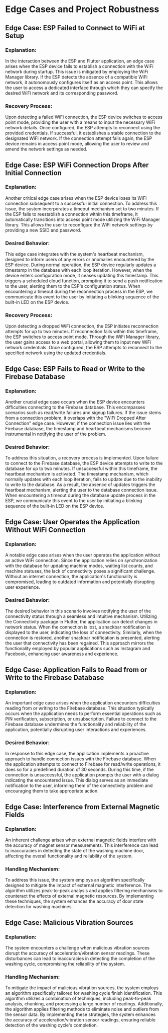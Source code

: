 # Edge Cases and Project Robustness

## Edge Case: ESP Failed to Connect to WiFi at Setup

### Explanation:
In the interaction between the ESP and Flutter application, an edge case arises when the ESP device fails to establish a connection with the WiFi network during startup. This issue is mitigated by employing the WiFi Manager library. If the ESP detects the absence of a compatible WiFi network, it autonomously configures itself as an access point. This allows the user to access a dedicated interface through which they can specify the desired WiFi network and its corresponding password.

### Recovery Process:
Upon detecting a failed WiFi connection, the ESP device switches to access point mode, providing the user with a means to input the necessary WiFi network details. Once configured, the ESP attempts to reconnect using the provided credentials. If successful, it establishes a stable connection to the designated WiFi network. If the connection attempt fails again, the ESP device remains in access point mode, allowing the user to review and amend the network settings as needed.

## Edge Case: ESP WiFi Connection Drops After Initial Connection

### Explanation:
Another critical edge case arises when the ESP device loses its WiFi connection subsequent to a successful initial connection. To address this issue, the system incorporates a timeout mechanism set to two minutes. If the ESP fails to reestablish a connection within this timeframe, it automatically transitions into access point mode utilizing the WiFi Manager library. This allows the user to reconfigure the WiFi network settings by providing a new SSID and password.

### Desired Behavior:
This edge case integrates with the system's heartbeat mechanism, designed to inform users of any errors or anomalies encountered by the ESP device. During normal operation, the ESP device regularly updates a timestamp in the database with each loop iteration. However, when the device enters configuration mode, it ceases updating this timestamp. This triggers a scheduled cloud function, prompting it to send a push notification to the user, alerting them to the ESP's configuration status.
When encountering a timeout during the reconnection process in the ESP, we communicate this event to the user by initiating a blinking sequence of the built-in LED on the ESP device.

### Recovery Process:
Upon detecting a dropped WiFi connection, the ESP initiates reconnection attempts for up to two minutes. If reconnection fails within this timeframe, the ESP switches to access point mode. Through the WiFi Manager library, the user gains access to a web portal, allowing them to input new WiFi network credentials. Once configured, the ESP attempts to reconnect to the specified network using the updated credentials.

## Edge Case: ESP Fails to Read or Write to the Firebase Database

### Explanation:
Another crucial edge case occurs when the ESP device encounters difficulties connecting to the Firebase database. This encompasses scenarios such as read/write failures and signup failures. If the issue stems from a connection problem, it overlaps with the "WiFi Dropped After Connection" edge case. However, if the connection issue lies with the Firebase database, the timestamp and heartbeat mechanisms become instrumental in notifying the user of the problem.

### Desired Behavior:
To address this situation, a recovery process is implemented. Upon failure to connect to the Firebase database, the ESP device attempts to write to the database for up to two minutes. If unsuccessful within this timeframe, the heartbeat mechanism is activated. The timestamp mechanism, which normally updates with each loop iteration, fails to update due to the inability to write to the database. As a result, the absence of updates triggers the heartbeat mechanism, alerting the user to the database connection issue.
When encountering a timeout during the database update process in the ESP, we communicate this event to the user by initiating a blinking sequence of the built-in LED on the ESP device.

## Edge Case: User Operates the Application Without WiFi Connection

### Explanation:
A notable edge case arises when the user operates the application without an active WiFi connection. Since the application relies on synchronization with the database for updating machine modes, waiting list counts, and machine statuses, the lack of connectivity poses a significant challenge. Without an internet connection, the application's functionality is compromised, leading to outdated information and potentially disrupting user experience.

### Desired Behavior:
The desired behavior in this scenario involves notifying the user of the connectivity status through a seamless and intuitive mechanism. Utilizing the Connectivity package in Flutter, the application can detect changes in network status. When the connection is lost, a snackbar notification is displayed to the user, indicating the loss of connectivity. Similarly, when the connection is restored, another snackbar notification is presented, alerting the user that connectivity has been regained. This approach mirrors the functionality employed by popular applications such as Instagram and Facebook, enhancing user awareness and experience.

## Edge Case: Application Fails to Read from or Write to the Firebase Database

### Explanation:
An important edge case arises when the application encounters difficulties reading from or writing to the Firebase database. This situation typically occurs when the application needs to perform essential operations such as PIN verification, subscription, or unsubscription. Failure to connect to the Firebase database undermines the functionality and reliability of the application, potentially disrupting user interactions and experiences.

### Desired Behavior:
In response to this edge case, the application implements a proactive approach to handle connection issues with the Firebase database. When the application attempts to connect to Firebase for read/write operations, it does so for a predefined duration of 30 seconds. During this time, if the connection is unsuccessful, the application prompts the user with a dialog indicating the encountered issue. This dialog serves as an immediate notification to the user, informing them of the connectivity problem and encouraging them to take appropriate action.

## Edge Case: Interference from External Magnetic Fields

### Explanation:
An inherent challenge arises when external magnetic fields interfere with the accuracy of magnet sensor measurements. This interference can lead to inaccuracies in detecting the state of the washing machine door, affecting the overall functionality and reliability of the system.

### Handling Mechanism:
To address this issue, the system employs an algorithm specifically designed to mitigate the impact of external magnetic interference. The algorithm utilizes peak-to-peak analysis and applies filtering mechanisms to counteract the effects of external magnetic resources. By implementing these techniques, the system enhances the accuracy of door state detection for washing machines.

## Edge Case: Malicious Vibration Sources

### Explanation:
The system encounters a challenge when malicious vibration sources disrupt the accuracy of acceleration/vibration sensor readings. These disturbances can lead to inaccuracies in detecting the completion of the washing cycle, compromising the reliability of the system.

### Handling Mechanism:
To mitigate the impact of malicious vibration sources, the system employs an algorithm specifically tailored for washing cycle finish identification. This algorithm utilizes a combination of techniques, including peak-to-peak analysis, chunking, and processing a large number of readings. Additionally, the algorithm applies filtering methods to eliminate noise and outliers from the sensor data. By implementing these strategies, the system enhances the accuracy of acceleration/vibration sensor readings, ensuring reliable detection of the washing cycle's completion.
